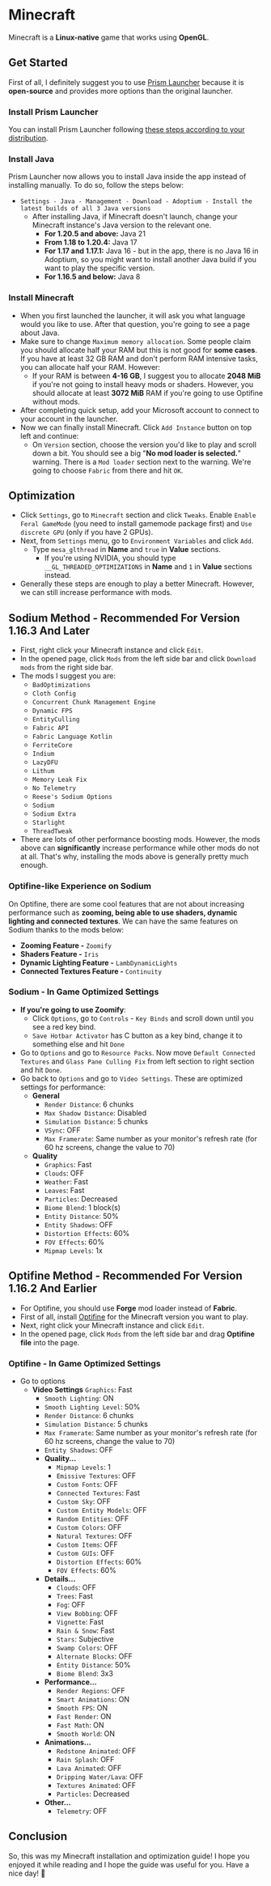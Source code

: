 # Minecraft
Minecraft is a **Linux-native** game that works using **OpenGL**.
## Get Started
First of all, I definitely suggest you to use [Prism Launcher](https://github.com/PrismLauncher/PrismLauncher) because it is **open-source** and provides more options than the original launcher.
### Install Prism Launcher
You can install Prism Launcher following [these steps according to your distribution](https://prismlauncher.org/download/linux/).
### Install Java
Prism Launcher now allows you to install Java inside the app instead of installing manually. To do so, follow the steps below:
- `Settings - Java - Management - Download - Adoptium - Install the latest builds of all 3 Java versions`
  - After installing Java, if Minecraft doesn't launch, change your Minecraft instance's Java version to the relevant one.
    - **For 1.20.5 and above:** Java 21
    - **From 1.18 to 1.20.4:** Java 17
    - **For 1.17 and 1.17.1:** Java 16 - but in the app, there is no Java 16 in Adoptium, so you might want to install another Java build if you want to play the specific version.
    - **For 1.16.5 and below:** Java 8
### Install Minecraft
- When you first launched the launcher, it will ask you what language would you like to use. After that question, you're going to see a page about Java.
- Make sure to change `Maximum memory allocation`. Some people claim you should allocate half your RAM but this is not good for **some cases**. If you have at least 32 GB RAM and don't perform RAM intensive tasks, you can allocate half your RAM. However:
  - If your RAM is between **4-16 GB**, I suggest you to allocate **2048 MiB** if you're not going to install heavy mods or shaders. However, you should allocate at least **3072 MiB** RAM if you're going to use Optifine without mods.
- After completing quick setup, add your Microsoft account to connect to your account in the launcher.
- Now we can finally install Minecraft. Click `Add Instance` button on top left and continue:
  - On `Version` section, choose the version you'd like to play and scroll down a bit. You should see a big "**No mod loader is selected.**" warning. There is a `Mod loader` section next to the warning. We're going to choose `Fabric` from there and hit `OK`.
## Optimization
- Click `Settings`, go to `Minecraft` section and click `Tweaks`. Enable `Enable Feral GameMode` (you need to install gamemode package first) and `Use discrete GPU` (only if you have 2 GPUs).
- Next, from `Settings` menu, go to `Environment Variables` and click `Add`.
  - Type `mesa_glthread` in **Name** and `true` in **Value** sections.
    - If you're using NVIDIA, you should type `__GL_THREADED_OPTIMIZATIONS` in **Name** and `1` in **Value** sections instead.
- Generally these steps are enough to play a better Minecraft. However, we can still increase performance with mods.
## Sodium Method - Recommended For Version 1.16.3 And Later
- First, right click your Minecraft instance and click `Edit`.
- In the opened page, click `Mods` from the left side bar and click `Download mods` from the right side bar.
- The mods I suggest you are:
  - `BadOptimizations`
  - `Cloth Config`
  - `Concurrent Chunk Management Engine`
  - `Dynamic FPS`
  - `EntityCulling`
  - `Fabric API`
  - `Fabric Language Kotlin`
  - `FerriteCore`
  - `Indium`
  - `LazyDFU`
  - `Lithum`
  - `Memory Leak Fix`
  - `No Telemetry`
  - `Reese's Sodium Options`
  - `Sodium`
  - `Sodium Extra`
  - `Starlight`
  - `ThreadTweak`
- There are lots of other performance boosting mods. However, the mods above can **significantly** increase performance while other mods do not at all. That's why, installing the mods above is generally pretty much enough.
### Optifine-like Experience on Sodium
On Optifine, there are some cool features that are not about increasing performance such as **zooming, being able to use shaders, dynamic lighting and connected textures**. We can have the same features on Sodium thanks to the mods below:
- **Zooming Feature -** `Zoomify`
- **Shaders Feature -** `Iris`
- **Dynamic Lighting Feature -** `LambDynamicLights`
- **Connected Textures Feature -** `Continuity`
### Sodium - In Game Optimized Settings
- **If you're going to use Zoomify**:
  - Click `Options`, go to `Controls` - `Key Binds` and scroll down until you see a red key bind.
  - `Save Hotbar Activator` has C button as a key bind, change it to something else and hit `Done`
- Go to `Options` and go to `Resource Packs`. Now move `Default Connected Textures` and `Glass Pane Culling Fix` from left section to right section and hit `Done`.
- Go back to `Options` and go to `Video Settings`. These are optimized settings for performance:
  - **General**
    - `Render Distance`: 6 chunks
    - `Max Shadow Distance`: Disabled
    - `Simulation Distance`: 5 chunks
    - `VSync`: OFF
    - `Max Framerate`: Same number as your monitor's refresh rate (for 60 hz screens, change the value to 70)
  - **Quality**
    - `Graphics`: Fast
    - `Clouds`: OFF
    - `Weather`: Fast
    - `Leaves`: Fast
    - `Particles`: Decreased
    - `Biome Blend`: 1 block(s)
    - `Entity Distance`: 50%
    - `Entity Shadows`: OFF
    - `Distortion Effects`: 60%
    - `FOV Effects`: 60%
    - `Mipmap Levels`: 1x
## Optifine Method - Recommended For Version 1.16.2 And Earlier
- For Optifine, you should use **Forge** mod loader instead of **Fabric**.
- First of all, install [Optifine](https://optifine.net/downloads) for the Minecraft version you want to play.
- Next, right click your Minecraft instance and click `Edit`.
- In the opened page, click `Mods` from the left side bar and drag **Optifine file** into the page.
### Optifine - In Game Optimized Settings
- Go to options
  - **Video Settings**
    `Graphics`: Fast
    - `Smooth Lighting`: ON
    - `Smooth Lighting Level`: 50%
    - `Render Distance`: 6 chunks
    - `Simulation Distance`: 5 chunks
    - `Max Framerate`: Same number as your monitor's refresh rate (for 60 hz screens, change the value to 70)
    - `Entity Shadows`: OFF
    - **Quality...**
      - `Mipmap Levels`: 1
      - `Emissive Textures`: OFF
      - `Custom Fonts`: OFF
      - `Connected Textures`: Fast
      - `Custom Sky`: OFF
      - `Custom Entity Models`: OFF
      - `Random Entities`: OFF
      - `Custom Colors`: OFF
      - `Natural Textures`: OFF
      - `Custom Items`: OFF
      - `Custom GUIs`: OFF
      - `Distortion Effects`: 60%
      - `FOV Effects`: 60%
    - **Details...**
      - `Clouds`: OFF
      - `Trees`: Fast
      - `Fog`: OFF
      - `View Bobbing`: OFF
      - `Vignette`: Fast
      - `Rain & Snow`: Fast
      - `Stars`: Subjective
      - `Swamp Colors`: OFF
      - `Alternate Blocks`: OFF
      - `Entity Distance`: 50%
      - `Biome Blend`: 3x3
    - **Performance...**
      - `Render Regions`: OFF
      - `Smart Animations`: ON
      - `Smooth FPS`: ON
      - `Fast Render`: ON
      - `Fast Math`: ON
      - `Smooth World`: ON
    - **Animations...**
      - `Redstone Animated`: OFF
      - `Rain Splash`: OFF
      - `Lava Animated`: OFF
      - `Dripping Water/Lava`: OFF
      - `Textures Animated`: OFF
      - `Particles`: Decreased
    - **Other...**
      - `Telemetry`: OFF
## Conclusion
So, this was my Minecraft installation and optimization guide! I hope you enjoyed it while reading and I hope the guide was useful for you. Have a nice day! 🐧
